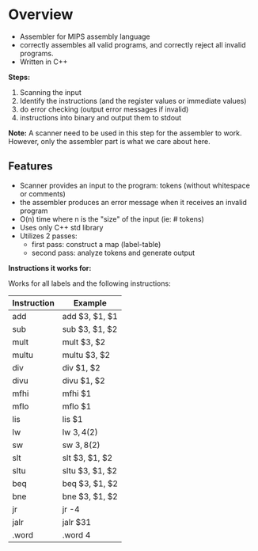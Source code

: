 # Overview 
* Assembler for MIPS assembly language 
* correctly assembles all valid programs, and correctly reject all invalid programs.
* Written in C++ 

**Steps:**

1. Scanning the input
3. Identify the instructions (and the register values or immediate values)
4. do error checking (output error messages if invalid) 
5. instructions into binary and output them to stdout

**Note:** A scanner need to be used in this step for the assembler to work. However, only the assembler part is what we care about here. 

## Features

* Scanner provides an input to the program: tokens (without whitespace or comments) 
* the assembler produces an error message when it receives an invalid program
* O(n) time where n is the "size" of the input (ie: # tokens)
* Uses only C++ std library 
* Utilizes 2 passes: 
    * first pass: construct a map (label-table) 
    * second pass: analyze tokens and generate output

**Instructions it works for:**

Works for all labels and the following instructions: 

Instruction |Example
------------|------------------
add         | add $3, $1, $1 
sub         | sub $3, $1, $2
mult        | mult $3, $2
multu       | multu $3, $2
div         | div $1, $2
divu        | divu $1, $2
mfhi        | mfhi $1
mflo        | mflo $1
lis         | lis $1
lw          | lw $3, 4($2)
sw          | sw $3, 8($2) 
slt         | slt $3, $1, $2
sltu        | sltu $3, $1, $2
beq         | beq $3, $1, $2
bne         | bne $3, $1, $2
jr          | jr -4
jalr        | jalr $31
.word       | .word 4

